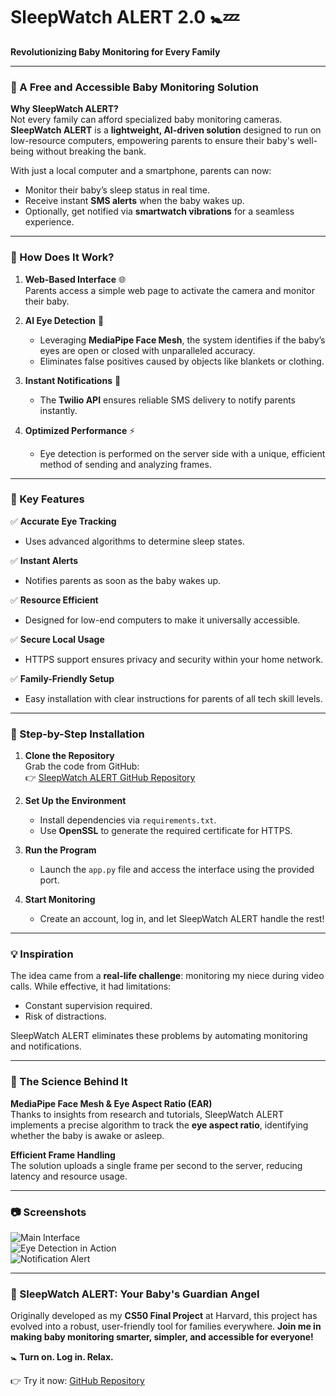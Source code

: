 # **SleepWatch ALERT 2.0** 🚼💤  
**Revolutionizing Baby Monitoring for Every Family**

---

### **🌟 A Free and Accessible Baby Monitoring Solution**  

**Why SleepWatch ALERT?**  
Not every family can afford specialized baby monitoring cameras. **SleepWatch ALERT** is a **lightweight, AI-driven solution** designed to run on low-resource computers, empowering parents to ensure their baby's well-being without breaking the bank.  

With just a local computer and a smartphone, parents can now:  
- Monitor their baby’s sleep status in real time.  
- Receive instant **SMS alerts** when the baby wakes up.  
- Optionally, get notified via **smartwatch vibrations** for a seamless experience.  

---

### **🚀 How Does It Work?**

1. **Web-Based Interface** 🌐  
   Parents access a simple web page to activate the camera and monitor their baby.  
   
2. **AI Eye Detection** 👀  
   - Leveraging **MediaPipe Face Mesh**, the system identifies if the baby’s eyes are open or closed with unparalleled accuracy.  
   - Eliminates false positives caused by objects like blankets or clothing.  

3. **Instant Notifications** 📱  
   - The **Twilio API** ensures reliable SMS delivery to notify parents instantly.  

4. **Optimized Performance** ⚡  
   - Eye detection is performed on the server side with a unique, efficient method of sending and analyzing frames.  

---

### **🎯 Key Features**

✅ **Accurate Eye Tracking**  
   - Uses advanced algorithms to determine sleep states.  

✅ **Instant Alerts**  
   - Notifies parents as soon as the baby wakes up.  

✅ **Resource Efficient**  
   - Designed for low-end computers to make it universally accessible.  

✅ **Secure Local Usage**  
   - HTTPS support ensures privacy and security within your home network.  

✅ **Family-Friendly Setup**  
   - Easy installation with clear instructions for parents of all tech skill levels.  

---

### **📖 Step-by-Step Installation**

1. **Clone the Repository**  
   Grab the code from GitHub:  
   👉 [SleepWatch ALERT GitHub Repository](https://github.com/Josue049/SleepWatchAlert)  

2. **Set Up the Environment**  
   - Install dependencies via `requirements.txt`.  
   - Use **OpenSSL** to generate the required certificate for HTTPS.  

3. **Run the Program**  
   - Launch the `app.py` file and access the interface using the provided port.  

4. **Start Monitoring**  
   - Create an account, log in, and let SleepWatch ALERT handle the rest!  

---

### **💡 Inspiration**  

The idea came from a **real-life challenge**: monitoring my niece during video calls. While effective, it had limitations:  
- Constant supervision required.  
- Risk of distractions.  

SleepWatch ALERT eliminates these problems by automating monitoring and notifications.  

---

### **🔬 The Science Behind It**

**MediaPipe Face Mesh & Eye Aspect Ratio (EAR)**  
Thanks to insights from research and tutorials, SleepWatch ALERT implements a precise algorithm to track the **eye aspect ratio**, identifying whether the baby is awake or asleep.  

**Efficient Frame Handling**  
The solution uploads a single frame per second to the server, reducing latency and resource usage.  

---

### **📷 Screenshots**

![Main Interface](https://i.ibb.co/jLNTdhg/Screenshot.png)  
![Eye Detection in Action](https://i.ibb.co/X3sSc80/Screenshot-1.png)  
![Notification Alert](https://i.ibb.co/NVcsPm6/Screenshot-2.png)  

---

### **👶 SleepWatch ALERT: Your Baby's Guardian Angel**

Originally developed as my **CS50 Final Project** at Harvard, this project has evolved into a robust, user-friendly tool for families everywhere. **Join me in making baby monitoring smarter, simpler, and accessible for everyone!**  

🚼 **Turn on. Log in. Relax.**  

👉 Try it now: [GitHub Repository](https://github.com/Josue049/SleepWatchAlert)
